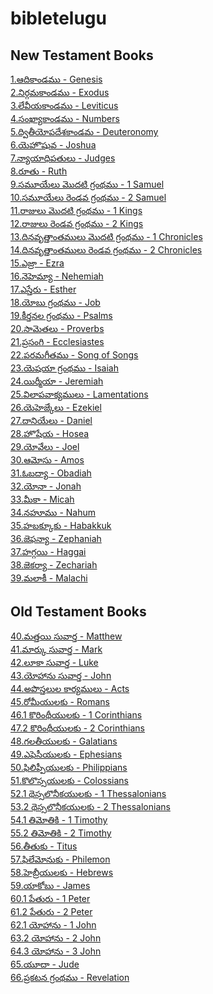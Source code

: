 # bibletelugu
## New Testament Books

[1.ఆదికాండము - Genesis](https://bibletelugu.vercel.app/api/getBiblebook/646e1917d5380267190dc90b)\
[2.నిర్గమకాండము - Exodus](https://bibletelugu.vercel.app/api/getBiblebook/646e19e9d5380267190dc911)\
[3.లేవీయకాండము - Leviticus](https://bibletelugu.vercel.app/api/getBiblebook/646ef77cab7cb041c05b57ad)\
[4.సంఖ్యాకాండము - Numbers](https://bibletelugu.vercel.app/api/getBiblebook/646ef83cab7cb041c05b57ae)\
[5.ద్వితీయోపదేశకాండమ - Deuteronomy](https://bibletelugu.vercel.app/api/getBiblebook/646ef89aab7cb041c05b57af)\
[6.యెహొషువ - Joshua](https://bibletelugu.vercel.app/api/getBiblebook/646ef906ab7cb041c05b57b0)\
[7.న్యాయాధిపతులు - Judges](https://bibletelugu.vercel.app/api/getBiblebook/646ef961ab7cb041c05b57b1)\
[8.రూతు - Ruth](https://bibletelugu.vercel.app/api/getBiblebook/646ef9b3ab7cb041c05b57b2)\
[9.సమూయేలు మొదటి గ్రంథము - 1 Samuel](https://bibletelugu.vercel.app/api/getBiblebook/646efa01ab7cb041c05b57b3)\
[10.సమూయేలు రెండవ గ్రంథము - 2 Samuel](https://bibletelugu.vercel.app/api/getBiblebook/646efb45ab7cb041c05b57b4)\
[11.రాజులు మొదటి గ్రంథము - 1 Kings](https://bibletelugu.vercel.app/api/getBiblebook/646efbecab7cb041c05b57b5)\
[12.రాజులు రెండవ గ్రంథము - 2 Kings](https://bibletelugu.vercel.app/api/getBiblebook/646efc77ab7cb041c05b57b6)\
[13.దినవృత్తాంతములు మొదటి గ్రంథము - 1 Chronicles](https://bibletelugu.vercel.app/api/getBiblebook/646efd50ab7cb041c05b57b7)\
[14.దినవృత్తాంతములు రెండవ గ్రంథము - 2 Chronicles](https://bibletelugu.vercel.app/api/getBiblebook/646efd68ab7cb041c05b57b8)\
[15.ఎజ్రా - Ezra](https://bibletelugu.vercel.app/api/getBiblebook/646efe39ab7cb041c05b57b9)\
[16.నెహెమ్యా - Nehemiah](https://bibletelugu.vercel.app/api/getBiblebook/646efeccab7cb041c05b57ba)\
[17.ఎస్తేరు - Esther](https://bibletelugu.vercel.app/api/getBiblebook/646eff75ab7cb041c05b57bb)\
[18.యోబు గ్రంథము - Job](https://bibletelugu.vercel.app/api/getBiblebook/646f004eab7cb041c05b57bc)\
[19.కీర్తనల గ్రంథము - Psalms](https://bibletelugu.vercel.app/api/getBiblebook/646f0146ab7cb041c05b57bd)\
[20.సామెతలు - Proverbs](https://bibletelugu.vercel.app/api/getBiblebook/646f071dab7cb041c05b57be)\
[21.ప్రసంగి - Ecclesiastes](https://bibletelugu.vercel.app/api/getBiblebook/646f0900ab7cb041c05b57bf)\
[22.పరమగీతము - Song of Songs](https://bibletelugu.vercel.app/api/getBiblebook/646f0b79ab7cb041c05b57c1)\
[23.యెషయా గ్రంథము - Isaiah](https://bibletelugu.vercel.app/api/getBiblebook/646f0c6bab7cb041c05b57c2)\
[24.యిర్మీయా - Jeremiah](https://bibletelugu.vercel.app/api/getBiblebook/646f1202ab7cb041c05b57c3)\
[25.విలాపవాక్యములు - Lamentations](https://bibletelugu.vercel.app/api/getBiblebook/646f12adab7cb041c05b57c4)\
[26.యెహెజ్కేలు - Ezekiel](https://bibletelugu.vercel.app/api/getBiblebook/646f13cfab7cb041c05b57c5)\
[27.దానియేలు - Daniel](https://bibletelugu.vercel.app/api/getBiblebook/646f15baab7cb041c05b57c6)\
[28.హొషేయ - Hosea](https://bibletelugu.vercel.app/api/getBiblebook/646f1a3dab7cb041c05b57c7)\
[29.యోవేలు - Joel](https://bibletelugu.vercel.app/api/getBiblebook/646f1accab7cb041c05b57c8)\
[30.ఆమోసు - Amos](https://bibletelugu.vercel.app/api/getBiblebook/646f1b55ab7cb041c05b57c9)\
[31.ఓబద్యా - Obadiah](https://bibletelugu.vercel.app/api/getBiblebook/646f27b4ab7cb041c05b57ca)\
[32.యోనా - Jonah](https://bibletelugu.vercel.app/api/getBiblebook/646f2888ab7cb041c05b57cb)\
[33.మీకా - Micah](https://bibletelugu.vercel.app/api/getBiblebook/646f295cab7cb041c05b57cc)\
[34.నహూము - Nahum](https://bibletelugu.vercel.app/api/getBiblebook/646f40c6ab7cb041c05b57cd)\
[35.హబక్కూకు - Habakkuk](https://bibletelugu.vercel.app/api/getBiblebook/646f4292ab7cb041c05b57ce)\
[36.జెఫన్యా - Zephaniah](https://bibletelugu.vercel.app/api/getBiblebook/646f4396ab7cb041c05b57cf)\
[37.హగ్గయి - Haggai](https://bibletelugu.vercel.app/api/getBiblebook/646f445dab7cb041c05b57d0)\
[38.జెకర్యా - Zechariah](https://bibletelugu.vercel.app/api/getBiblebook/646f4562ab7cb041c05b57d1)\
[39.మలాకీ - Malachi](https://bibletelugu.vercel.app/api/getBiblebook/646f456dab7cb041c05b57d2)

## Old Testament Books

[40.మత్తయి సువార్త - Matthew](https://bibletelugu.vercel.app/api/getBiblebook/646f4e9dab7cb041c05b57d3)\
[41.మార్కు సువార్త - Mark](https://bibletelugu.vercel.app/api/getBiblebook/646f4f2fab7cb041c05b57d4)\
[42.లూకా సువార్త - Luke](https://bibletelugu.vercel.app/api/getBiblebook/646f516eab7cb041c05b57d5)\
[43.యోహాను సువార్త - John](https://bibletelugu.vercel.app/api/getBiblebook/646f523fab7cb041c05b57d6)\
[44.అపొస్తలుల కార్యములు - Acts](https://bibletelugu.vercel.app/api/getBiblebook/646f5323ab7cb041c05b57d7)\
[45.రోమీయులకు - Romans](https://bibletelugu.vercel.app/api/getBiblebook/646f539eab7cb041c05b57d8)\
[46.1 కొరింథీయులకు - 1 Corinthians](https://bibletelugu.vercel.app/api/getBiblebook/646f544eab7cb041c05b57d9)\
[47.2 కొరింథీయులకు - 2 Corinthians](https://bibletelugu.vercel.app/api/getBiblebook/646f54ceab7cb041c05b57da)\
[48.గలతీయులకు - Galatians](https://bibletelugu.vercel.app/api/getBiblebook/646f56cbab7cb041c05b57db)\
[49.ఎఫెసీయులకు - Ephesians](https://bibletelugu.vercel.app/api/getBiblebook/646f5765ab7cb041c05b57dc)\
[50.ఫిలిప్పీయులకు - Philippians](https://bibletelugu.vercel.app/api/getBiblebook/646f57d8ab7cb041c05b57dd)\
[51.కొలొస్సయులకు - Colossians](https://bibletelugu.vercel.app/api/getBiblebook/646f794919e96d6acbbf01db)\
[52.1 థెస్సలొనీకయులకు - 1 Thessalonians](https://bibletelugu.vercel.app/api/getBiblebook/646f79f219e96d6acbbf01dc)\
[53.2 థెస్సలొనీకయులకు - 2 Thessalonians](https://bibletelugu.vercel.app/api/getBiblebook/646f79f919e96d6acbbf01dd)\
[54.1 తిమోతికి - 1 Timothy](https://bibletelugu.vercel.app/api/getBiblebook/646f7aa419e96d6acbbf01de)\
[55.2 తిమోతికి - 2 Timothy](https://bibletelugu.vercel.app/api/getBiblebook/646f7aae19e96d6acbbf01df)\
[56.తీతుకు - Titus](https://bibletelugu.vercel.app/api/getBiblebook/646f7b9b19e96d6acbbf01e0)\
[57.ఫిలేమోనుకు - Philemon](https://bibletelugu.vercel.app/api/getBiblebook/646f7c0f19e96d6acbbf01e1)\
[58.హెబ్రీయులకు - Hebrews](https://bibletelugu.vercel.app/api/getBiblebook/646f7c7319e96d6acbbf01e2)\
[59.యాకోబు - James](https://bibletelugu.vercel.app/api/getBiblebook/646f7cdc19e96d6acbbf01e3)\
[60.1 పేతురు - 1 Peter](https://bibletelugu.vercel.app/api/getBiblebook/646f7d6519e96d6acbbf01e4)\
[61.2 పేతురు - 2 Peter](https://bibletelugu.vercel.app/api/getBiblebook/646f7d6e19e96d6acbbf01e5)\
[62.1 యోహాను - 1 John](https://bibletelugu.vercel.app/api/getBiblebook/646f7e5719e96d6acbbf01e6)\
[63.2 యోహాను - 2 John](https://bibletelugu.vercel.app/api/getBiblebook/646f7e5f19e96d6acbbf01e7)\
[64.3 యోహాను - 3 John](https://bibletelugu.vercel.app/api/getBiblebook/646f7e6819e96d6acbbf01e8)\
[65.యూదా - Jude](https://bibletelugu.vercel.app/api/getBiblebook/646f7f0a19e96d6acbbf01e9)\
[66.ప్రకటన గ్రంథము - Revelation](https://bibletelugu.vercel.app/api/getBiblebook/646f7f5719e96d6acbbf01eb)

